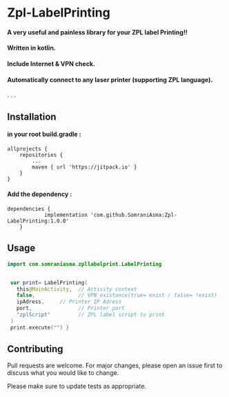 # Zpl-LabelPrinting




#### A very useful and painless library for your ZPL label Printing!!
#### Written in kotlin.
#### Include Internet & VPN check.
#### Automatically connect to any laser printer (supporting ZPL language).
.
.
.


## Installation

#### in your root build.gradle :

```
allprojects {
	repositories {
		...
		maven { url 'https://jitpack.io' }
	}
}
```

#### Add the dependency :

```
dependencies {
	        implementation 'com.github.SomraniAsma:Zpl-LabelPrinting:1.0.0'
	}
```

## Usage

```Kotlin
import com.somraniasma.zpllabelprint.LabelPrinting


 var print= LabelPrinting(
   this@MainActivity,  // Activity context
   false,              // VPN existance(true= exist / false= !exist)
   ipAdress,     // Printer IP Adress
   port,               // Printer port
   "zplScript"         // ZPL label script to print
 )
 print.execute("") }
```

## Contributing
Pull requests are welcome. For major changes, please open an issue first to discuss what you would like to change.

Please make sure to update tests as appropriate.


